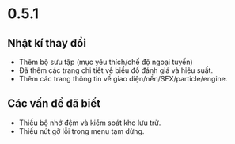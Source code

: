 # 0.5.1

## Nhật kí thay đổi

- Thêm bộ sưu tập (mục yêu thích/chế độ ngoại tuyến)
- Đã thêm các trang chi tiết về biểu đồ đánh giá và hiệu suất.
- Thêm các trang thông tin về giao diện/nền/SFX/particle/engine.

## Các vấn đề đã biết

- Thiếu bộ nhớ đệm và kiểm soát kho lưu trữ.
- Thiếu nút gỡ lỗi trong menu tạm dừng.
